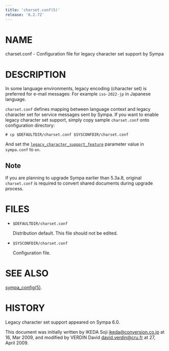 ```yaml
---
title: 'charset.conf(5)'
release: '6.2.72'
---
```


# NAME

charset.conf - Configuration file for legacy character set support by Sympa

# DESCRIPTION

In some language environments, legacy encoding (character set) is
preferred for e-mail messages: For example `iso-2022-jp` in Japanese
language.

`charset.conf` defines mapping between language context and legacy character
set for service messages sent by Sympa.  If you want to enable legacy character
set support, simply copy sample `charset.conf` onto configuration
directory:

    # cp $DEFAULTDIR/charset.conf $SYSCONFDIR/charset.conf

And set the
[`legacy_character_support_feature`](./sympa_config.5.md#legacy_character_support_feature)
parameter value in `sympa.conf` to `on`.

## Note

If you are planning to upgrade Sympa earlier than 5.3a.8,
original `charset.conf` is required to convert shared documents
during upgrade process.

# FILES

- `$DEFAULTDIR/charset.conf`

    Distribution default.  This file should not be edited.

- `$SYSCONFDIR/charset.conf`

    Configuration file.

# SEE ALSO

[sympa\_config(5)](./sympa_config.5.md).

# HISTORY

Legacy character set support appeared on Sympa 6.0.

This document was initially written by IKEDA Soji <ikeda@conversion.co.jp>
at 16, Mar 2009,
and modified by VERDIN David <david.verdin@cru.fr>
at 27, April 2009.
